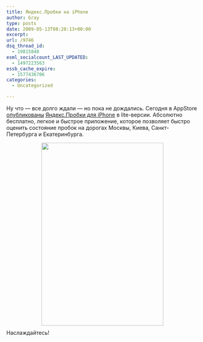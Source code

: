 ```yaml
---
title: Яндекс.Пробки на iPhone
author: Gray
type: posts
date: 2009-05-13T08:28:13+00:00
excerpt:
url: /9746
dsq_thread_id:
  - 19815848
esml_socialcount_LAST_UPDATED:
  - 1497223563
essb_cache_expire:
  - 1577436706
categories:
  - Uncategorized

---
```








<p style="clear: both">
  Ну что &#8212; все долго ждали &#8212; но пока не дождались. Сегодня в AppStore <a href="http://itunes.apple.com/WebObjects/MZStore.woa/wa/viewSoftware?id=313877526&#038;mt=8" target="_blank">опубликованы</a> <a href="http://nano.yandex.ru/project/yandex-traffic-lite/" target="_blank">Яндекс.Пробки для iPhone</a> в lite-версии. Абсолютно бесплатно, легкое и быстрое приложение, которое позволяет быстро оценить состояние пробок на дорогах Москвы, Киева, Санкт-Петербурга и Екатеринбурга.
</p>

<p style="clear: both">
  <img src="https://i2.wp.com/img-fotki.yandex.ru/get/3413/gray7400.59/0_291f0_2c132a63_XL.jpg?resize=320%2C480" height="480" width="320" style=" text-align: center; display: block; margin: 0 auto 10px;" data-recalc-dims="1" />Наслаждайтесь!
</p>

<br class='final-break' style='clear: both' />